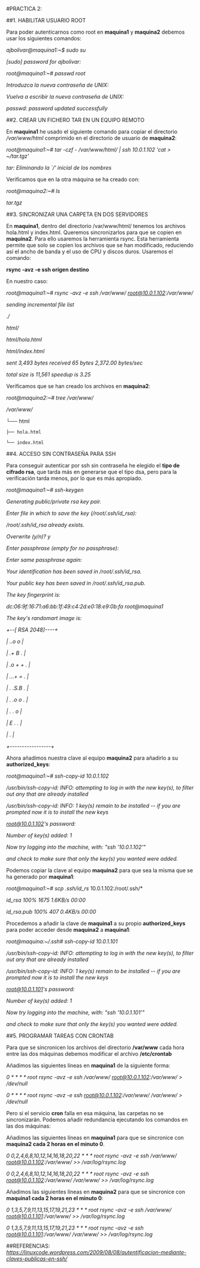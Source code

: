 #PRACTICA 2: 

##1. HABILITAR USUARIO ROOT

Para poder autenticarnos como root en **maquina1** y **maquina2** debemos usar los siguientes comandos:

*ajbolivar@maquina1:~$ sudo su*

*[sudo] password for ajbolivar:*

*root@maquina1:~# passwd root*

*Introduzca la nueva contraseña de UNIX:*

*Vuelva a escribir la nueva contraseña de UNIX:*

*passwd: password updated successfully*


##2. CREAR UN FICHERO TAR EN UN EQUIPO REMOTO

En **maquina1** he usado el siguiente comando para copiar el directorio */var/www/html* comprimido en el directorio de usuario de **maquina2**:

*root@maquina1:~# tar -czf - /var/www/html/ | ssh 10.0.1.102 'cat > ~/tar.tgz'*

*tar: Eliminando la `/' inicial de los nombres*


Verificamos que en la otra máquina se ha creado con:

*root@maquina2:~# ls*

*tar.tgz*



##3. SINCRONIZAR UNA CARPETA EN DOS SERVIDORES

En **maquina1**, dentro del directorio /var/www/html/ tenemos los archivos hola.html y index.html. Queremos sincronizarlos para que se copien en **maquina2**. Para ello usaremos la herramienta rsync. Esta herramienta permite que solo se copien los archivos que se han modificado, reduciendo así el ancho de banda y el uso de CPU y discos duros. Usaremos el comando:

**rsync -avz -e ssh origen destino**


En nuestro caso:

*root@maquina1:~# rsync -avz -e ssh /var/www/ root@10.0.1.102:/var/www/*

*sending incremental file list*

*./*

*html/*

*html/hola.html*

*html/index.html*


*sent 3,493 bytes  received 65 bytes  2,372.00 bytes/sec*

*total size is 11,561  speedup is 3.25*



Verificamos que se han creado los archivos en **maquina2**:

*root@maquina2:~# tree /var/www/*

*/var/www/*

└── html

    ├── hola.html
    
    └── index.html
    


##4. ACCESO SIN CONTRASEÑA PARA SSH

Para conseguir autenticar por ssh sin contraseña he elegido el **tipo de cifrado rsa**, que tarda más en generarse que el tipo dsa, pero para la verificación tarda menos, por lo que es más apropiado.

*root@maquina1:~# ssh-keygen*

*Generating public/private rsa key pair.*

*Enter file in which to save the key (/root/.ssh/id_rsa):* 

*/root/.ssh/id_rsa already exists.*

*Overwrite (y/n)? y*

*Enter passphrase (empty for no passphrase):* 

*Enter same passphrase again:*

*Your identification has been saved in /root/.ssh/id_rsa.*

*Your public key has been saved in /root/.ssh/id_rsa.pub.*

*The key fingerprint is:*

*dc:06:9f:16:71:a6:bb:1f:49:c4:2d:e0:18:e9:0b:fa root@maquina1*

*The key's randomart image is:*

*+--[ RSA 2048]----+*

*|        ..o o    |*

*|        .+ B .   |*

*|       .o + + .  |*

*|      ...+ = .   |*

*|     . .S.B .    |*

*|    .   .o o .   |*

*|     .    . o    |*

*|      E    . .   |*

*|            .    |*

*+-----------------+*


Ahora añadimos nuestra clave al equipo **maquina2** para añadirlo a su **authorized_keys**:

*root@maquina1:~# ssh-copy-id 10.0.1.102*

*/usr/bin/ssh-copy-id: INFO: attempting to log in with the new key(s), to filter out any that are already installed*

*/usr/bin/ssh-copy-id: INFO: 1 key(s) remain to be installed -- if you are prompted now it is to install the new keys*

*root@10.0.1.102's password:*


*Number of key(s) added: 1*


*Now try logging into the machine, with:   "ssh '10.0.1.102'"*

*and check to make sure that only the key(s) you wanted were added.*



Podemos copiar la clave al equipo **maquina2** para que sea la misma que se ha generado por **maquina1**:

*root@maquina1:~# scp .ssh/id_rs* 10.0.1.102:/root/.ssh/*

*id_rsa                                                    100% 1675     1.6KB/s   00:00*

*id_rsa.pub                                                100%  407     0.4KB/s   00:00*


Procedemos a añadir la clave de **maquina1** a su propio **authorized_keys** para poder acceder desde **maquina2** a **maquina1**:

*root@maquina:~/.ssh# ssh-copy-id 10.0.1.101*

*/usr/bin/ssh-copy-id: INFO: attempting to log in with the new key(s), to filter out any that are already installed*

*/usr/bin/ssh-copy-id: INFO: 1 key(s) remain to be installed -- if you are prompted now it is to install the new keys*

*root@10.0.1.101's password:* 


*Number of key(s) added: 1*


*Now try logging into the machine, with:   "ssh '10.0.1.101'"*

*and check to make sure that only the key(s) you wanted were added.*


##5. PROGRAMAR TAREAS CON CRONTAB

Para que se sincronicen los archivos del directorio **/var/www** cada hora entre las dos máquinas debemos modificar el archivo **/etc/crontab**

Añadimos las siguientes líneas en **maquina1** de la siguiente forma:

*0  *    * * *   root    rsync -avz -e ssh /var/www/ root@10.0.1.102:/var/www/ > /dev/null*

*0  *    * * *   root    rsync -avz -e ssh root@10.0.1.102:/var/www/ /var/www/ > /dev/null*


Pero si el servicio **cron** falla en esa máquina, las carpetas no se sincronizarán. Podemos añadir redundancia ejecutando los comandos en las dos máquinas:

Añadimos las siguientes líneas en **maquina1** para que se sincronice con **maquina2 cada 2 horas en el minuto 0**.

*0  0,2,4,6,8,10,12,14,16,18,20,22    * * *   root    rsync -avz -e ssh /var/www/ root@10.0.1.102:/var/www/ >> /var/log/rsync.log*

*0  0,2,4,6,8,10,12,14,16,18,20,22    * * *   root    rsync -avz -e ssh root@10.0.1.102:/var/www/ /var/www/ >> /var/log/rsync.log*



Añadimos las siguientes líneas en **maquina2** para que se sincronice con **maquina1 cada 2 horas en el minuto 0**:

*0  1,3,5,7,9,11,13,15,17,19,21,23    * * *   root    rsync -avz -e ssh /var/www/ root@10.0.1.101:/var/www/ >> /var/log/rsync.log*

*0  1,3,5,7,9,11,13,15,17,19,21,23    * * *   root    rsync -avz -e ssh root@10.0.1.101:/var/www/ /var/www/ >> /var/log/rsync.log*



##REFERENCIAS:
*https://linuxcode.wordpress.com/2009/08/08/autentificacion-mediante-claves-publicas-en-ssh/*
